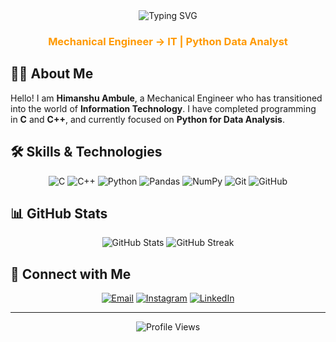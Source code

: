 <div align="center">
  <img src="https://readme-typing-svg.demolab.com?font=Poppins&weight=600&size=32&duration=3000&pause=1000&color=FF9900&center=true&vCenter=true&width=435&lines=Hi%2C+I'm+Himanshu+Ambule;Mechanical+Engineer;Python+Data+Analyst" alt="Typing SVG" />
</div>

<h3 align="center" style="color: #ff9900;">Mechanical Engineer → IT | Python Data Analyst</h3>

## 👨‍💻 About Me

Hello! I am **Himanshu Ambule**, a Mechanical Engineer who has transitioned into the world of **Information Technology**. I have completed programming in **C** and **C++**, and currently focused on **Python for Data Analysis**.

## 🛠️ Skills & Technologies

<div align="center">

![C](https://img.shields.io/badge/C-00599C?style=for-the-badge&logo=c&logoColor=white)
![C++](https://img.shields.io/badge/C++-00599C?style=for-the-badge&logo=c%2B%2B&logoColor=white)
![Python](https://img.shields.io/badge/Python-3776AB?style=for-the-badge&logo=python&logoColor=white)
![Pandas](https://img.shields.io/badge/Pandas-150458?style=for-the-badge&logo=pandas&logoColor=white)
![NumPy](https://img.shields.io/badge/NumPy-013243?style=for-the-badge&logo=numpy&logoColor=white)
![Git](https://img.shields.io/badge/Git-F05032?style=for-the-badge&logo=git&logoColor=white)
![GitHub](https://img.shields.io/badge/GitHub-181717?style=for-the-badge&logo=github&logoColor=white)

</div>

## 📊 GitHub Stats

<div align="center">
  <img src="https://github-readme-stats.vercel.app/api?username=himanshu-ambule&show_icons=true&theme=dark&title_color=ff9900&text_color=ffffff&icon_color=ff9900" alt="GitHub Stats" />
  <img src="https://github-readme-streak-stats.herokuapp.com/?user=himanshu-ambule&theme=dark&ring=ff9900&fire=ff9900&currStreakLabel=ff9900" alt="GitHub Streak" />
</div>

## 🤝 Connect with Me

<div align="center">

[![Email](https://img.shields.io/badge/Email-D14836?style=for-the-badge&logo=gmail&logoColor=white)](mailto:himanshuambule7843@gmail.com)
[![Instagram](https://img.shields.io/badge/Instagram-E4405F?style=for-the-badge&logo=instagram&logoColor=white)](https://www.instagram.com/himanshu_ambule07)
[![LinkedIn](https://img.shields.io/badge/LinkedIn-0077B5?style=for-the-badge&logo=linkedin&logoColor=white)](https://www.linkedin.com/)

</div>

---
<div align="center">
  <img src="https://komarev.com/ghpvc/?username=himanshu-ambule&color=ff9900&style=flat-square" alt="Profile Views" />
</div>
